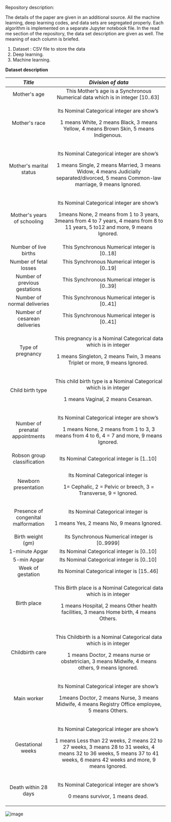 Repository description: 

The details of the paper are given in an additional source. All the machine learning, deep learning codes, and data sets are segregated properly. Each algorithm is implemented on a separate Jupyter notebook file. In the read me section of the repository, the data set description are given as well. The meaning of each column is briefed.
1. Dataset : CSV file to store the data
2. Deep learning.
3. Machine learning.

**Dataset description**

|***Title***|***Division of data***|
| :-: | :-: |
|Mother's age|This Mother’s age is a Synchronous Numerical data which is in integer [10..63] |
|Mother's race|<p>Its Nominal Categorical integer are show’s </p><p>1 means White, 2 means Black, 3 means Yellow, 4 means Brown Skin, 5 means Indigenous. </p>|
|Mother's marital status|<p>Its Nominal Categorical integer are show’s </p><p>1 means Single, 2 means Married, 3 means Widow, 4 means Judicially separated/divorced, 5 means Common-law marriage, 9 means Ignored. </p>|
|Mother's years of schooling|<p>Its Nominal Categorical integer are show’s </p><p>1means None, 2 means from 1 to 3 years, 3means from 4 to 7 years, 4 means from 8 to 11 years, 5 to12 and more, 9 means Ignored. </p>|
|Number of live births|This Synchronous Numerical integer is [0..18] |
|Number of fetal losses|This Synchronous Numerical integer is [0..19] |
|Number of previous gestations|This Synchronous Numerical integer is [0..39] |
|Number of normal deliveries|This Synchronous Numerical integer is [0..41] |
|Number of cesarean deliveries|This Synchronous Numerical integer is [0..41] |
|Type of pregnancy|<p>This pregnancy is a Nominal Categorical data which is in integer </p><p>1 means Singleton, 2 means Twin, 3 means Triplet or more, 9 means Ignored. </p>|
|Child birth type|<p>This child birth type is a Nominal Categorical which is in integer </p><p>1 means Vaginal, 2 means Cesarean. </p>|
|Number of prenatal appointments|<p>Its Nominal Categorical integer are show’s </p><p>1 means None, 2 means from 1 to 3, 3 means from 4 to 6, 4 = 7 and more, 9 means Ignored. </p>|
|Robson group classification|Its Nominal Categorical integer is [1..10] |
|Newborn presentation|<p>Its Nominal Categorical integer is </p><p>1= Cephalic, 2 = Pelvic or breech, 3 = Transverse, 9 = Ignored. </p>|
|Presence of congenital malformation|<p>Its Nominal Categorical integer is </p><p>1 means Yes, 2 means No, 9 means Ignored. </p>|
|Birth weight (gm)|Its Synchronous Numerical integer is [0..9999] |
|1-minute Apgar|Its Nominal Categorical integer is [0..10] |
|5-min Apgar|Its Nominal Categorical integer is [0..10] |
|Week of gestation|Its Nominal Categorical integer is [15..46] |
|Birth place|<p>This Birth place is a Nominal Categorical data which is in integer </p><p>1 means Hospital, 2 means Other health facilities, 3 means Home birth, 4 means Others. </p>|
|Childbirth care|<p>This Childbirth is a Nominal Categorical data which is in integer </p><p>1 means Doctor, 2 means nurse or obstetrician, 3 means Midwife, 4 means others, 9 means Ignored. </p>|
|Main worker|<p>Its Nominal Categorical integer are show’s </p><p>1means Doctor, 2 means Nurse, 3 means Midwife, 4 means Registry Office employee, 5 means Others. </p>|
|Gestational weeks|<p>Its Nominal Categorical integer are show’s </p><p>1 means Less than 22 weeks, 2 means 22 to 27 weeks, 3 means 28 to 31 weeks, 4 means 32 to 36 weeks, 5 means 37 to 41 weeks, 6 means 42 weeks and more, 9 means Ignored. </p>|
|Death within 28 days|<p>Its Nominal Categorical integer are show’s </p><p>0 means survivor, 1 means dead. </p>|


![image](https://user-images.githubusercontent.com/46686524/193073164-64a79ff3-2559-4588-835b-5496073f75a6.png)



